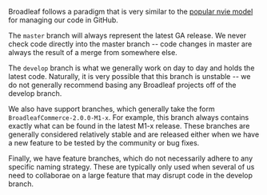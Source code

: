 Broadleaf follows a paradigm that is very similar to the [popular nvie model](http://nvie.com/posts/a-successful-git-branching-model/) for managing our code in GitHub.

The `master` branch will always represent the latest GA release. We never check code directly into the master branch -- code changes in master are always the result of a merge from somewhere else.

The `develop` branch is what we generally work on day to day and holds the latest code. Naturally, it is very possible that this branch is unstable -- we do not generally recommend basing any Broadleaf projects off of the develop branch.

We also have support branches, which generally take the form `BroadleafCommerce-2.0.0-M1-x`. For example, this branch always contains exactly what can be found in the latest M1-x release. These branches are generally considered relatively stable and are released either when we have a new feature to be tested by the community or bug fixes.

Finally, we have feature branches, which do not necessarily adhere to any specific naming strategy. These are typically only used when several of us need to collaborae on a large feature that may disrupt code in the develop branch.
